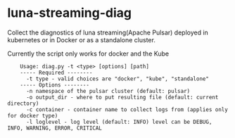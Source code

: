 # luna-streaming-diag

Collect the diagnostics of luna streaming(Apache Pulsar) deployed in kubernetes or in Docker or as a standalone cluster.

Currently the script only works for docker and the Kube

```
    Usage: diag.py -t <type> [options] [path]
    ----- Required --------
      -t type - valid choices are "docker", "kube", "standalone"
    ----- Options --------
      -n namespace of the pulsar cluster (default: pulsar)
      -o output_dir - where to put resulting file (default: current directory)
      -c container - container name to collect logs from (applies only for docker type)
      -l loglevel - log level (default: INFO) level can be DEBUG, INFO, WARNING, ERROR, CRITICAL
```
